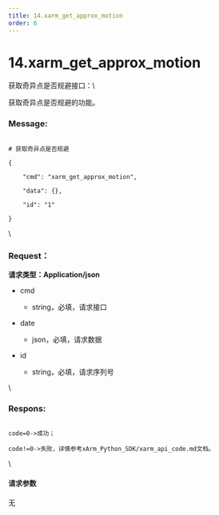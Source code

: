 ```yaml
---
title: 14.xarm_get_approx_motion
order: 6
---
```

# 14.xarm\_get\_approx\_motion



 



获取奇异点是否规避接口：\

获取奇异点是否规避的功能。



### Message:  



```

# 获取奇异点是否规避

{

    "cmd": "xarm_get_approx_motion",

    "data": {},

    "id": "1"

}

```



\





### Request：    



**请求类型：Application/json**



* cmd

  * string，必填，请求接口

* date

  * json，必填，请求数据

* id

  * string，必填，请求序列号



\





### Respons:     



```

code=0->成功；

code!=0->失败，详情参考xArm_Python_SDK/xarm_api_code.md文档。

```



\





#### 请求参数



无
